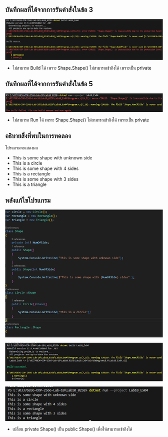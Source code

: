 ## บันทึกผลที่ได้จากการรันคำสั่งในข้อ 3

![pic](/Pictures/pic-7.png)

- ไม่สามารถ Build ได้ เพราะ Shape.Shape() ไม่สามารถเข้าถึงได้ เพราะเป็น  private

## บันทึกผลที่ได้จากการรันคำสั่งในข้อ 5

![pic](/Pictures/pic-8.png)

- ไม่สามารถ Run ได้ เพราะ Shape.Shape() ไม่สามารถเข้าถึงได้ เพราะเป็น  private

## อธิบายสิ่งที่พบในการทดลอง

โปรแกรมจะแสดงผล

- This is some shape with unknown side
- This is a circle
- This is some shape with 4 sides
- This is a rectangle
- This is some shape with 3 sides
- This is a triangle

## หลังแก้ไขโปรแกรม

![pic](/Pictures/pic-11.png)

![pic](/Pictures/pic-9.png)

![pic](/Pictures/pic-10.png)

- เปลี่ยน private Shape() เป็น public Shape() เพื่อให้สามารถเข้าถึงได้